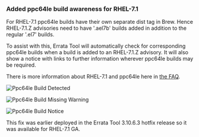 ### Added ppc64le build awareness for RHEL-7.1

For RHEL-7.1 ppc64le builds have their own separate dist tag in Brew. Hence
RHEL-7.1.Z advisories need to have '.ael7b' builds added in addition to
the regular '.el7' builds.

To assist with this, Errata Tool will automatically check for corresponding
ppc64le builds when a build is added to an RHEL-7.1.Z advisory. It will also
show a notice with links to further information wherever ppc64le builds may be
required.

There is more information about RHEL-7.1 and ppc64le here in [the
FAQ](http://etherpad.corp.redhat.com/rhel7-1-ppc64le-faq).

![Ppc64le Build Detected](images/3.11.0/ppc64le-added.png)

![Ppc64le Build Missing Warning](images/3.11.0/ppc64le-warning.png)

![Ppc64le Build Notice](images/3.11.0/ppc64le-notice.png)

This fix was earlier deployed in the Errata Tool 3.10.6.3 hotfix release so it
was available for RHEL-7.1 GA.
